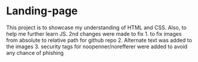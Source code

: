 # Landing-page
This project is to showcase my understanding of HTML and CSS. Also, to help me further learn JS.
2nd changes were made to fix
            1. to fix images from absolute to relative path for github repo
            2. Alternate text was added to the images
            3. security tags for noopenner/norefferer were added to avoid any chance of phishing